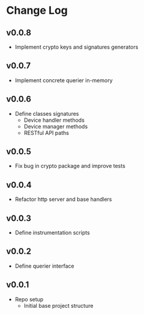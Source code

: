 # Change Log

## v0.0.8

- Implement crypto keys and signatures generators

## v0.0.7

- Implement concrete querier in-memory

## v0.0.6

- Define classes signatures
  - Device handler methods
  - Device manager methods
  - RESTful API paths

## v0.0.5

- Fix bug in crypto package and improve tests

## v0.0.4

- Refactor http server and base handlers

## v0.0.3

- Define instrumentation scripts

## v0.0.2

- Define querier interface

## v0.0.1

- Repo setup
    - Initial base project structure